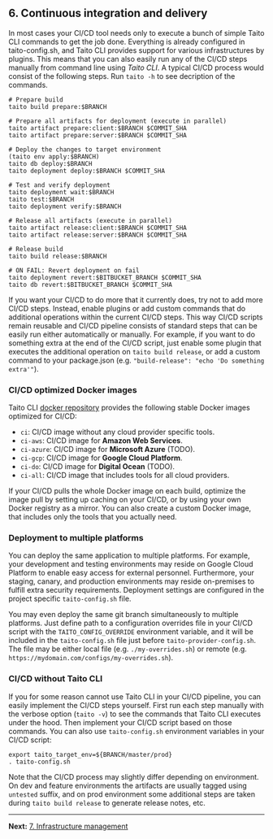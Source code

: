 ## 6. Continuous integration and delivery

In most cases your CI/CD tool needs only to execute a bunch of simple Taito CLI commands to get the job done. Everything is already configured in taito-config.sh, and Taito CLI provides support for various infrastructures by plugins. This means that you can also easily run any of the CI/CD steps manually from command line using _Taito CLI_. A typical CI/CD process would consist of the following steps. Run `taito -h` to see decription of the commands.

```shell
# Prepare build
taito build prepare:$BRANCH

# Prepare all artifacts for deployment (execute in parallel)
taito artifact prepare:client:$BRANCH $COMMIT_SHA
taito artifact prepare:server:$BRANCH $COMMIT_SHA

# Deploy the changes to target environment
(taito env apply:$BRANCH)
taito db deploy:$BRANCH
taito deployment deploy:$BRANCH $COMMIT_SHA

# Test and verify deployment
taito deployment wait:$BRANCH
taito test:$BRANCH
taito deployment verify:$BRANCH

# Release all artifacts (execute in parallel)
taito artifact release:client:$BRANCH $COMMIT_SHA
taito artifact release:server:$BRANCH $COMMIT_SHA

# Release build
taito build release:$BRANCH

# ON FAIL: Revert deployment on fail
taito deployment revert:$BITBUCKET_BRANCH $COMMIT_SHA
taito db revert:$BITBUCKET_BRANCH $COMMIT_SHA
```

If you want your CI/CD to do more that it currently does, try not to add more CI/CD steps. Instead, enable plugins or add custom commands that do additional operations within the current CI/CD steps. This way CI/CD scripts remain reusable and CI/CD pipeline consists of standard steps that can be easily run either automatically or manually. For example, if you want to do something extra at the end of the CI/CD script, just enable some plugin that executes the additional operation on `taito build release`, or add a custom command to your package.json (e.g. `"build-release": "echo 'Do something extra'"`).

### CI/CD optimized Docker images

Taito CLI [docker repository](https://hub.docker.com/r/taitounited/taito-cli/) provides the following stable Docker images optimized for CI/CD:

* `ci`: CI/CD image without any cloud provider specific tools.
* `ci-aws`: CI/CD image for **Amazon Web Services**.
* `ci-azure`: CI/CD image for **Microsoft Azure** (TODO).
* `ci-gcp`: CI/CD image for **Google Cloud Platform**.
* `ci-do`: CI/CD image for **Digital Ocean** (TODO).
* `ci-all`: CI/CD image that includes tools for all cloud providers.

If your CI/CD pulls the whole Docker image on each build, optimize the image pull by setting up caching on your CI/CD, or by using your own Docker registry as a mirror. You can also create a custom Docker image, that includes only the tools that you actually need.

### Deployment to multiple platforms

You can deploy the same application to multiple platforms. For example, your development and testing environments may reside on Google Cloud Platform to enable easy access for external personnel. 	Furthermore, your staging, canary, and production environments may reside on-premises to fulfill extra security requirements. Deployment settings are configured in the project specific `taito-config.sh` file.

You may even deploy the same git branch simultaneously to multiple platforms. Just define path to a configuration overrides file in your CI/CD script with the `TAITO_CONFIG_OVERRIDE` environment variable, and it will be included in the `taito-config.sh` file just before `taito-provider-config.sh`. The file may be either local file (e.g. `./my-overrides.sh`) or remote (e.g. `https://mydomain.com/configs/my-overrides.sh`).

### CI/CD without Taito CLI

If you for some reason cannot use Taito CLI in your CI/CD pipeline, you can easily implement the CI/CD steps yourself. First run each step manually with the verbose option (`taito -v`) to see the commands that Taito CLI executes under the hood. Then implement your CI/CD script based on those commands. You can also use `taito-config.sh` environment variables in your CI/CD script:

```shell
export taito_target_env=${BRANCH/master/prod}
. taito-config.sh
```

Note that the CI/CD process may slightly differ depending on environment. On dev and feature environments the artifacts are usually tagged using `untested` suffix, and on prod environment some additional steps are taken during `taito build release` to generate release notes, etc.

---

**Next:** [7. Infrastructure management](07-infrastructure-management.md)
